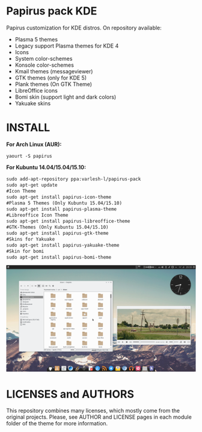 # Papirus pack KDE
Papirus customization for KDE distros.
On repository available:
* Plasma 5 themes
* Legacy support Plasma themes for KDE 4
* Icons
* System color-schemes
* Konsole color-schemes
* Kmail themes (messageviewer)
* GTK themes (only for KDE 5)
* Plank themes (On GTK Theme)
* LibreOffice icons
* Bomi skin (support light and dark colors)
* Yakuake skins

# INSTALL
**For Arch Linux (AUR):**
```
yaourt -S papirus
```
**For Kubuntu 14.04/15.04/15.10:**
```
sudo add-apt-repository ppa:varlesh-l/papirus-pack
sudo apt-get update
#Icon Theme
sudo apt-get install papirus-icon-theme
#Plasma 5 Themes (Only Kubuntu 15.04/15.10)
sudo apt-get install papirus-plasma-theme
#Libreoffice Icon Theme
sudo apt-get install papirus-libreoffice-theme
#GTK-Themes (Only Kubuntu 15.04/15.10)
sudo apt-get install papirus-gtk-theme
#Skins for Yakuake
sudo apt-get install papirus-yakuake-theme
#Skin for bomi 
sudo apt-get install papirus-bomi-theme
```
![Screenshot papirus-pack](papirus-pack.png)

# LICENSES and AUTHORS
This repository combines many licenses, which mostly come from the original projects. Please, see AUTHOR and LICENSE pages in each module folder of the theme for more information.